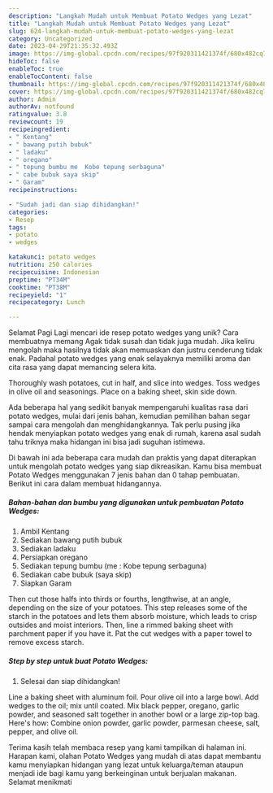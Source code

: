 ```yaml
---
description: "Langkah Mudah untuk Membuat Potato Wedges yang Lezat"
title: "Langkah Mudah untuk Membuat Potato Wedges yang Lezat"
slug: 624-langkah-mudah-untuk-membuat-potato-wedges-yang-lezat
category: Uncategorized
date: 2023-04-29T21:35:32.493Z
image: https://img-global.cpcdn.com/recipes/97f920311421374f/680x482cq70/potato-wedges-foto-resep-utama.jpg
hideToc: false
enableToc: true
enableTocContent: false
thumbnail: https://img-global.cpcdn.com/recipes/97f920311421374f/680x482cq70/potato-wedges-foto-resep-utama.jpg
cover: https://img-global.cpcdn.com/recipes/97f920311421374f/680x482cq70/potato-wedges-foto-resep-utama.jpg
author: Admin
authorAv: notfound
ratingvalue: 3.8
reviewcount: 19
recipeingredient:
- " Kentang"
- " bawang putih bubuk"
- " ladaku"
- " oregano"
- " tepung bumbu me  Kobe tepung serbaguna"
- " cabe bubuk saya skip"
- " Garam"
recipeinstructions:

- "Sudah jadi dan siap dihidangkan!"
categories:
- Resep
tags:
- potato
- wedges

katakunci: potato wedges 
nutrition: 250 calories
recipecuisine: Indonesian
preptime: "PT34M"
cooktime: "PT38M"
recipeyield: "1"
recipecategory: Lunch

---
```



Selamat Pagi Lagi mencari ide resep potato wedges yang unik? Cara membuatnya memang Agak tidak susah dan tidak juga mudah. Jika keliru mengolah maka hasilnya tidak akan memuaskan dan justru cenderung tidak enak. Padahal potato wedges yang enak selayaknya memiliki aroma dan cita rasa yang dapat memancing selera kita.


Thoroughly wash potatoes, cut in half, and slice into wedges. Toss wedges in olive oil and seasonings. Place on a baking sheet, skin side down.

Ada beberapa hal yang sedikit banyak mempengaruhi kualitas rasa dari potato wedges, mulai dari jenis bahan, kemudian pemilihan bahan segar sampai cara mengolah dan menghidangkannya. Tak perlu pusing jika hendak menyiapkan potato wedges yang enak di rumah, karena asal sudah tahu triknya maka hidangan ini bisa jadi suguhan istimewa.


Di bawah ini ada beberapa cara mudah dan praktis yang dapat diterapkan untuk mengolah potato wedges yang siap dikreasikan. Kamu bisa membuat Potato Wedges menggunakan 7 jenis bahan dan 0 tahap pembuatan. Berikut ini cara dalam membuat hidangannya.

<!--inarticleads1-->

##### Bahan-bahan dan bumbu yang digunakan untuk pembuatan Potato Wedges:

1. Ambil  Kentang
1. Sediakan  bawang putih bubuk
1. Sediakan  ladaku
1. Persiapkan  oregano
1. Sediakan  tepung bumbu (me : Kobe tepung serbaguna)
1. Sediakan  cabe bubuk (saya skip)
1. Siapkan  Garam


Then cut those halfs into thirds or fourths, lengthwise, at an angle, depending on the size of your potatoes. This step releases some of the starch in the potatoes and lets them absorb moisture, which leads to crisp outsides and moist interiors. Then, line a rimmed baking sheet with parchment paper if you have it. Pat the cut wedges with a paper towel to remove excess starch. 

<!--inarticleads2-->

##### Step by step untuk buat Potato Wedges:


1. Selesai dan siap dihidangkan!

Line a baking sheet with aluminum foil. Pour olive oil into a large bowl. Add wedges to the oil; mix until coated. Mix black pepper, oregano, garlic powder, and seasoned salt together in another bowl or a large zip-top bag. Here&#39;s how: Combine onion powder, garlic powder, parmesan cheese, salt, pepper, and olive oil. 

Terima kasih telah membaca resep yang kami tampilkan di halaman ini. Harapan kami, olahan Potato Wedges yang mudah di atas dapat membantu kamu menyiapkan hidangan yang lezat untuk keluarga/teman ataupun menjadi ide bagi kamu yang berkeinginan untuk berjualan makanan. Selamat menikmati
